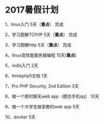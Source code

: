 # 2017暑假计划

1、linux入门		5天（**重点**）	    完成

2、学习图解TCP/IP	5天（**重点**）       完成

3、学习图解http		5天（**重点**）		完成

4、linux高性能服务器编程		15天(**重点**)

5、redis入门		2天

6、thinkphp5文档	1天

7、Pro PHP Security, 2nd Edition		3天

8、做一个即时聊天web app（模仿手机qq）		10天

9、做一个大学生做家教的web  app		5天

10、docker	5天